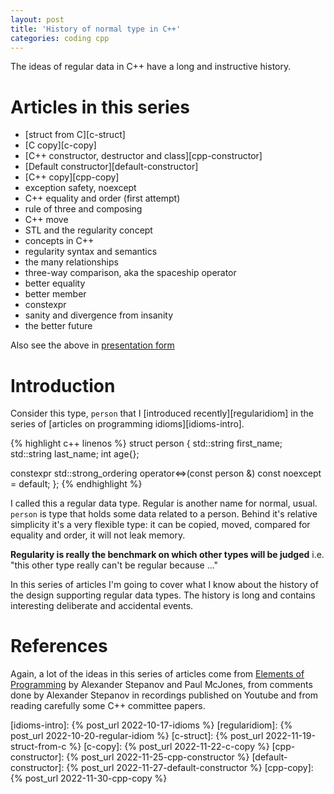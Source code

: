 ```yaml
---
layout: post
title: 'History of normal type in C++'
categories: coding cpp
---
```


The ideas of regular data in C++ have a long and instructive history.

# Articles in this series

- [struct from C][c-struct]
- [C copy][c-copy]
- [C++ constructor, destructor and class][cpp-constructor]
- [Default constructor][default-constructor]
- [C++ copy][cpp-copy]
- exception safety, noexcept
- C++ equality and order (first attempt)
- rule of three and composing
- C++ move
- STL and the regularity concept
- concepts in C++
- regularity syntax and semantics
- the many relationships
- three-way comparison, aka the spaceship operator
- better equality
- better member
- constexpr
- sanity and divergence from insanity
- the better future

Also see the above in [presentation form][presentation]


# Introduction

Consider this type, `person` that I [introduced recently][regularidiom] in the
series of [articles on programming idioms][idioms-intro].

{% highlight c++ linenos %}
struct person
{
  std::string first_name;
  std::string last_name;
  int age{};

  constexpr std::strong_ordering
    operator<=>(const person &) const noexcept = default;
};
{% endhighlight %}

I called this a regular data type. Regular is another name for normal, usual.
`person` is type that holds some data related to a person. Behind it's relative
simplicity it's a very flexible type: it can be copied, moved, compared for
equality and order, it will not leak memory.

**Regularity is really the benchmark on which other types will be judged** i.e.
"this other type really can't be regular because ..."

In this series of articles I'm going to cover what I know about the history of
the design supporting regular data types. The history is long and contains
interesting deliberate and accidental events.


# References

Again, a lot of the ideas in this series of articles come from [Elements of
Programming][eop] by Alexander Stepanov and Paul McJones, from comments done by
Alexander Stepanov in recordings published on Youtube and from reading
carefully some C++ committee papers.

[eop]:             http://elementsofprogramming.com/
[presentation]:    /presentations/2022-11-16-regular-history.html
[idioms-intro]:    {% post_url 2022-10-17-idioms %}
[regularidiom]:    {% post_url 2022-10-20-regular-idiom %}
[c-struct]:        {% post_url 2022-11-19-struct-from-c %}
[c-copy]:          {% post_url 2022-11-22-c-copy %}
[cpp-constructor]: {% post_url 2022-11-25-cpp-constructor %}
[default-constructor]: {% post_url 2022-11-27-default-constructor %}
[cpp-copy]:        {% post_url 2022-11-30-cpp-copy %}
